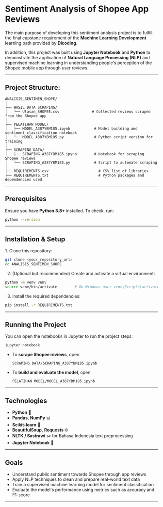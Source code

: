 # Sentiment Analysis of Shopee App Reviews

The main purpose of developing this sentiment analysis project is to fulfill the final capstone requirement of the **Machine Learning Development** learning path provided by **Dicoding**.  

In addition, this project was built using **Jupyter Notebook** and **Python** to demonstrate the application of **Natural Language Processing (NLP)** and supervised machine learning in understanding people's perception of the Shopee mobile app through user reviews.

---

## Project Structure:
```
ANALISIS_SENTIMEN_SHOPE/
│
├── HASIL DATA SCRAPING/
│   └── Ulasan_SHOPEE.csv               # Collected reviews scraped from the Shopee app
│
├── PELATIHAN MODEL/
│   ├── MODEL_A387YBM185.ipynb           # Model building and sentiment classification notebook
│   └── MODEL_A387YBM185.py              # Python script version for training
│
├── SCRAPING DATA/
│   ├── SCRAPING_A387YBM185.ipynb        # Notebook for scraping Shopee reviews
│   └── SCRAPING_A387YBM185.py           # Script to automate scraping
│
├── REQUIREMENTS.csv                       # CSV list of libraries
├── REQUIREMENTS.txt                       # Python packages and dependencies used
```

---

## Prerequisites

Ensure you have **Python 3.8+** installed. To check, run:
```bash
python --version
```

---

## Installation & Setup

1️. Clone this repository:
```bash
git clone <your_repository_url>
cd ANALISIS_SENTIMEN_SHOPE
```

2. (Optional but recommended) Create and activate a virtual environment:
```bash
python -m venv venv
source venv/bin/activate        # On Windows use: venv\Scripts\activate
```

3. Install the required dependencies:
```bash
pip install -r REQUIREMENTS.txt
```

---

## Running the Project

You can open the notebooks in Jupyter to run the project steps:

```bash
jupyter notebook
```

- To **scrape Shopee reviews**, open:
  ```
  SCRAPING DATA/SCRAPING_A387YBM185.ipynb
  ```
- To **build and evaluate the model**, open:
  ```
  PELATIHAN MODEL/MODEL_A387YBM185.ipynb
  ```

---

## Technologies

- **Python** 🐍  
- **Pandas**, **NumPy** 📊  
- **Scikit-learn** 🤖  
- **BeautifulSoup**, **Requests** 🌐  
- **NLTK / Sastrawi** ✂️ for Bahasa Indonesia text preprocessing  
- **Jupyter Notebook** 📓  

---

## Goals

- Understand public sentiment towards Shopee through app reviews  
- Apply NLP techniques to clean and prepare real-world text data  
- Train a supervised machine learning model for sentiment classification  
- Evaluate the model's performance using metrics such as accuracy and F1-score

---

